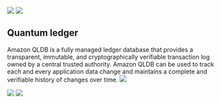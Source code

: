 ![](../images/2021-09-17-21-24-13.png)
![](../images/2021-09-17-21-34-07.png)

## Quantum ledger
Amazon QLDB is a fully managed ledger database that provides a transparent, immutable, and cryptographically verifiable transaction log ‎owned by a central trusted authority. Amazon QLDB can be used to track each and every application data change and maintains a complete and verifiable history of changes over time.
![](../images/2021-09-17-21-40-34.png)

![](../images/2021-09-17-21-43-27.png)
![](../images/2021-09-17-21-45-06.png)
